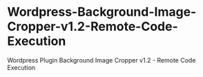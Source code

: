 # Wordpress-Background-Image-Cropper-v1.2-Remote-Code-Execution
Wordpress Plugin Background Image Cropper v1.2 - Remote Code Execution
